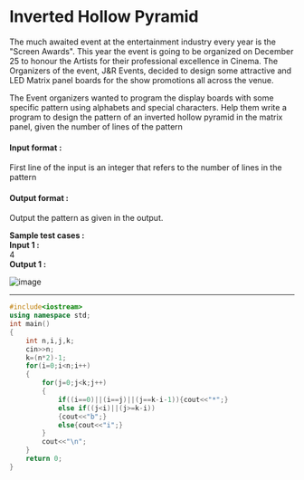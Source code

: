 # Inverted Hollow Pyramid
The much awaited event at the entertainment industry every year is the "Screen Awards". This year the event is going to be organized on December 25 to honour the Artists for their professional excellence in Cinema. The Organizers of the event, J&R Events, decided to design some attractive and LED Matrix panel boards for the show promotions all across the venue.

The Event organizers wanted to program the display boards with some specific pattern using alphabets and special characters. Help them write a program to design the pattern of an inverted hollow pyramid in the matrix panel, given the number of lines of the pattern

#### Input format :
First line of the input is an integer that refers to the number of lines in the pattern

#### Output format :
Output the pattern as given in the output.

**Sample test cases :<br>
Input 1 :<br>**
4<br>
**Output 1 :<br>**

![image](https://github.com/king-ronin04/CPP-Learning/assets/103017387/740835be-abec-488e-acbb-f478350c47f2)



----------------------------------------------------------------------------------------------------------------------------------------------------------------------
```cpp
#include<iostream>
using namespace std;
int main()
{
    int n,i,j,k;
    cin>>n;
    k=(n*2)-1;
    for(i=0;i<n;i++)
    {
        for(j=0;j<k;j++)
        {
            if((i==0)||(i==j)||(j==k-i-1)){cout<<"*";}
            else if((j<i)||(j>=k-i))
            {cout<<"b";}
            else{cout<<"i";}
        }
        cout<<"\n";
    }
    return 0;
}


```
